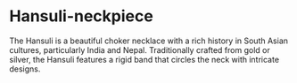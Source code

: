 # Hansuli-neckpiece
The Hansuli is a beautiful choker necklace with a rich history in South Asian cultures, particularly India and Nepal. Traditionally crafted from gold or silver, the Hansuli features a rigid band that circles the neck with intricate designs.
